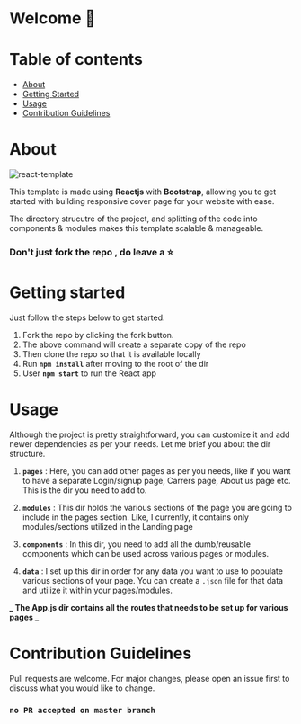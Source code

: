# Welcome :wave:

# Table of contents

- [About](#about)
- [Getting Started](#getting-started)
- [Usage](#usage)
- [Contribution Guidelines](#contribution-guidelines)

# About

![react-template](https://user-images.githubusercontent.com/40212568/136203625-519c08ef-4319-4bd6-8cbd-441f33bdabcf.gif)

This template is made using **Reactjs** with **Bootstrap**, allowing you to get started with building responsive cover page for your website with ease.

The directory strucutre of the project, and splitting of the code into components & modules makes
this template scalable & manageable.

### Don't just fork the repo , do leave a :star:

# Getting started

Just follow the steps below to get started.

1. Fork the repo by clicking the fork button.
2. The above command will create a separate copy of the repo
3. Then clone the repo so that it is available locally
4. Run **`npm install`** after moving to the root of the dir
5. User **`npm start`** to run the React app

# Usage

Although the project is pretty straightforward, you can customize it and add newer dependencies as
per your needs. Let me brief you about the dir structure.

1. **`pages`** : Here, you can add other pages as per you needs, like if you want to have a separate Login/signup page, Carrers page, About us page etc. This is the dir you need to add to.

2. **`modules`** : This dir holds the various sections of the page you are going to include in the pages section. Like, I currently, it contains only modules/sections utilized in the Landing page

3. **`components`** : In this dir, you need to add all the dumb/reusable components which can be used across various pages or modules.

4. **`data`** : I set up this dir in order for any data you want to use to populate various sections of your page. You can create a `.json` file for that data and utilize it within your pages/modules.

**_ The App.js dir contains all the routes that needs to be set up for various pages _**

# Contribution Guidelines

Pull requests are welcome. For major changes, please open an issue first to discuss what you would like to change.

### `no PR accepted on master branch`
